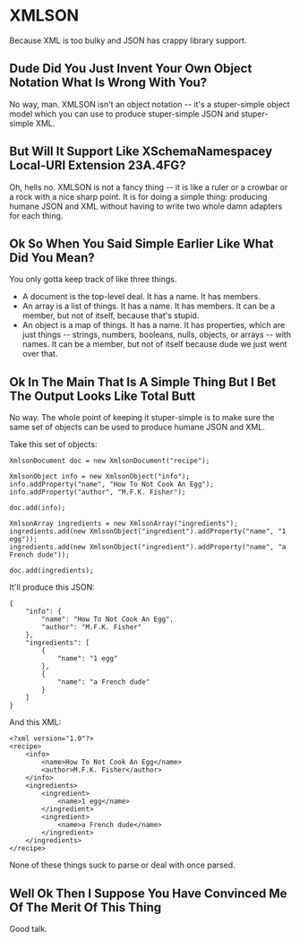 XMLSON
======

Because XML is too bulky and JSON has crappy library support.


Dude Did You Just Invent Your Own Object Notation What Is Wrong With You?
-------------------------------------------------------------------------

No way, man. XMLSON isn't an object notation -- it's a stuper-simple object
model which you can use to produce stuper-simple JSON and stuper-simple XML.


But Will It Support Like XSchemaNamespacey Local-URI Extension 23A.4FG?
-----------------------------------------------------------------------

Oh, hells no. XMLSON is not a fancy thing -- it is like a ruler or a crowbar or
a rock with a nice sharp point. It is for doing a simple thing: producing humane
JSON and XML without having to write two whole damn adapters for each thing.


Ok So When You Said Simple Earlier Like What Did You Mean?
----------------------------------------------------------

You only gotta keep track of like three things.

* A document is the top-level deal. It has a name. It has members.
* An array is a list of things. It has a name. It has members. It can be a
  member, but not of itself, because that's stupid.
* An object is a map of things. It has a name. It has properties, which are just
  things -- strings, numbers, booleans, nulls, objects, or arrays -- with names.
  It can be a member, but not of itself because dude we just went over that.


Ok In The Main That Is A Simple Thing But I Bet The Output Looks Like Total Butt
--------------------------------------------------------------------------------

No way. The whole point of keeping it stuper-simple is to make sure the same set
of objects can be used to produce humane JSON and XML.

Take this set of objects:

    XmlsonDocument doc = new XmlsonDocument("recipe");
    
    XmlsonObject info = new XmlsonObject("info");
    info.addProperty("name", "How To Not Cook An Egg");
    info.addProperty("author", "M.F.K. Fisher");
    
    doc.add(info);
    
    XmlsonArray ingredients = new XmlsonArray("ingredients");
    ingredients.add(new XmlsonObject("ingredient").addProperty("name", "1 egg"));
    ingredients.add(new XmlsonObject("ingredient").addProperty("name", "a French dude"));
    
    doc.add(ingredients);

It'll produce this JSON:

    {
        "info": {
            "name": "How To Not Cook An Egg",
            "author": "M.F.K. Fisher"
        },
        "ingredients": [
            {
                "name": "1 egg"
            },
            {
                "name": "a French dude"
            }
        ]
    }

And this XML:

    <?xml version="1.0"?>
    <recipe>
        <info>
            <name>How To Not Cook An Egg</name>
            <author>M.F.K. Fisher</author>
        </info>
        <ingredients>
            <ingredient>
                <name>1 egg</name>
            </ingredient>
            <ingredient>
                <name>a French dude</name>
            </ingredient>
        </ingredients>
    </recipe>

None of these things suck to parse or deal with once parsed.


Well Ok Then I Suppose You Have Convinced Me Of The Merit Of This Thing
-----------------------------------------------------------------------

Good talk.
